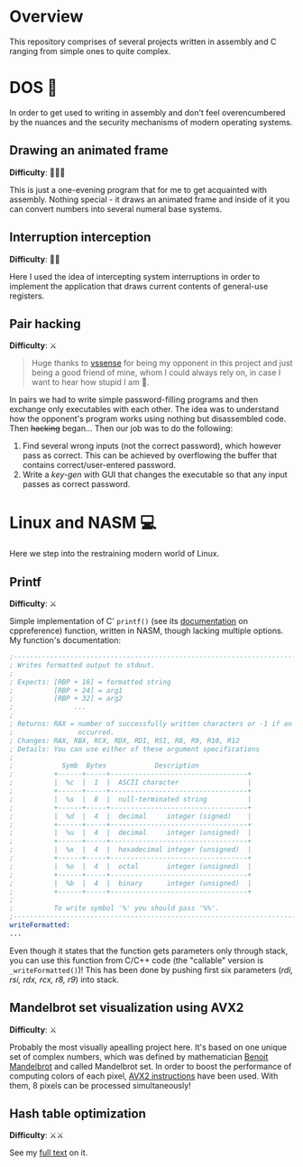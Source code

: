 # Overview 
This repository comprises of several projects written in assembly and C ranging from simple ones to quite complex.

# DOS :floppy_disk:   
In order to get used to writing in assembly and don't feel overencumbered by the nuances and the security mechanisms of modern operating systems.

## Drawing an animated frame
**Difficulty**: :gun::gun::gun:

This is just a one-evening program that for me to get acquainted with assembly. Nothing special - it draws an animated frame and inside of it you can convert numbers into several numeral base systems.

## Interruption interception
**Difficulty**: :gun::gun:

Here I used the idea of intercepting system interruptions in order to implement the application that draws current contents of general-use registers.

## Pair hacking
**Difficulty**: :crossed_swords:
> Huge thanks to [vssense](https://github.com/vssense) for being my opponent in this project and just being a good friend of mine, whom I could always rely on, in case I want to hear how stupid I am :clown_face:.    

In pairs we had to write simple password-filling programs and then exchange only executables with each other. The idea was to understand how the opponent's program works using nothing but disassembled code. Then ~~hacking~~ began... Then our job was to do the following:

1. Find several wrong inputs (not the correct password), which however pass as correct. This can be achieved by overflowing the buffer that contains correct/user-entered password.
2. Write a *key-gen* with GUI that changes the executable so that any input passes as correct password.     

# Linux and NASM :computer:
Here we step into the restraining modern world of Linux. 

## Printf
**Difficulty**: :crossed_swords:

Simple implementation of C' `printf()` (see its [documentation](https://en.cppreference.com/w/c/io/fprintf) on cppreference) function, written in NASM, though lacking multiple options. My function's documentation:
```asm
;------------------------------------------------------------------------------
; Writes formatted output to stdout.
;
; Expects: [RBP + 16] = formatted string
;          [RBP + 24] = arg1
;          [RBP + 32] = arg2
;               ...
;
; Returns: RAX = number of successfully written characters or -1 if an error 
;                occurred.
; Changes: RAX, RBX, RCX, RDX, RDI, RSI, R8, R9, R10, R12
; Details: You can use either of these argument specifications
; 
;            Symb  Bytes            Description 
;          +------+-----+----------------------------------+
;          |  %c  |  1  |  ASCII character                 |
;          +------+-----+----------------------------------+
;          |  %s  |  8  |  null-terminated string          |
;          +------+-----+----------------------------------+
;          |  %d  |  4  |  decimal     integer (signed)    |
;          +------+-----+----------------------------------+
;          |  %u  |  4  |  decimal     integer (unsigned)  |
;          +------+-----+----------------------------------+
;          |  %x  |  4  |  hexadecimal integer (unsigned)  |
;          +------+-----+----------------------------------+
;          |  %o  |  4  |  octal       integer (unsigned)  |
;          +------+-----+----------------------------------+
;          |  %b  |  4  |  binary      integer (unsigned)  |
;          +------+-----+----------------------------------+
;           
;          To write symbol '%' you should pass '%%'.
;------------------------------------------------------------------------------
writeFormatted:
...
```

Even though it states that the function gets parameters only through stack, you can use this function from C/C++ code (the "callable" version is `_writeFormatted()`)! This has been done by pushing first six parameters (*rdi, rsi, rdx, rcx, r8, r9*) into stack.

## Mandelbrot set visualization using AVX2
**Difficulty**: :crossed_swords:

Probably the most visually apealling project here. It's based on one unique set of complex numbers, which was defined by mathematician [Benoit Mandelbrot](https://en.wikipedia.org/wiki/Benoit_Mandelbrot) and called Mandelbrot set. In order to boost the performance of computing colors of each pixel, [AVX2 instructions](https://en.wikipedia.org/wiki/Advanced_Vector_Extensions#Advanced_Vector_Extensions_2) have been used. With them, 8 pixels can be processed simultaneously!   

## Hash table optimization
**Difficulty**: :crossed_swords::crossed_swords:

See my [full text](nasm-linux/hash-table) on it.